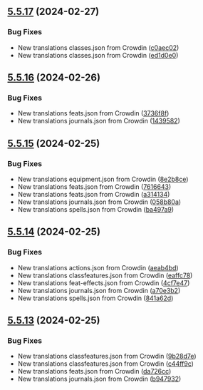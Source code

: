 ## [5.5.17](https://github.com/allnnde/pf2e-esp-translation/compare/v5.5.16...v5.5.17) (2024-02-27)


### Bug Fixes

* New translations classes.json from Crowdin ([c0aec02](https://github.com/allnnde/pf2e-esp-translation/commit/c0aec028fa14aa77c9cc6ee405f62a9b498a2bbf))
* New translations classes.json from Crowdin ([ed1d0e0](https://github.com/allnnde/pf2e-esp-translation/commit/ed1d0e04944cc983ea59d4f452a488e7ec0e6abd))



## [5.5.16](https://github.com/allnnde/pf2e-esp-translation/compare/v5.5.15...v5.5.16) (2024-02-26)


### Bug Fixes

* New translations feats.json from Crowdin ([3736f8f](https://github.com/allnnde/pf2e-esp-translation/commit/3736f8ff31330a2c21ae266f6ca1df9a55bb3084))
* New translations journals.json from Crowdin ([1439582](https://github.com/allnnde/pf2e-esp-translation/commit/1439582f182207f77aa940580564ce2695e85568))



## [5.5.15](https://github.com/allnnde/pf2e-esp-translation/compare/v5.5.14...v5.5.15) (2024-02-25)


### Bug Fixes

* New translations equipment.json from Crowdin ([8e2b8ce](https://github.com/allnnde/pf2e-esp-translation/commit/8e2b8ce4b40cc1a3951b2ee4879ba1c8f979e1cd))
* New translations feats.json from Crowdin ([7616643](https://github.com/allnnde/pf2e-esp-translation/commit/761664387ab854803f7c5191bfd303497515fd4a))
* New translations feats.json from Crowdin ([a314134](https://github.com/allnnde/pf2e-esp-translation/commit/a314134c37bd8ad49889c98fa50f8236483fb774))
* New translations journals.json from Crowdin ([058b80a](https://github.com/allnnde/pf2e-esp-translation/commit/058b80a342f6f0d55751d7d17e041165783546db))
* New translations spells.json from Crowdin ([ba497a9](https://github.com/allnnde/pf2e-esp-translation/commit/ba497a9b8d1ee1bd778ed40498aa7bb1ad91c919))



## [5.5.14](https://github.com/allnnde/pf2e-esp-translation/compare/v5.5.13...v5.5.14) (2024-02-25)


### Bug Fixes

* New translations actions.json from Crowdin ([aeab4bd](https://github.com/allnnde/pf2e-esp-translation/commit/aeab4bd7c1124e81db92670fa5a207d9e2dfb65b))
* New translations classfeatures.json from Crowdin ([eaffc78](https://github.com/allnnde/pf2e-esp-translation/commit/eaffc78598ea2dced71bbc7b38e00b5e1668517c))
* New translations feat-effects.json from Crowdin ([4cf7e47](https://github.com/allnnde/pf2e-esp-translation/commit/4cf7e478d1b304fcfd45b6a8c82274dfd325ce45))
* New translations journals.json from Crowdin ([a70e3b2](https://github.com/allnnde/pf2e-esp-translation/commit/a70e3b2d0709244e2c9077e1a3a4dc8fd7b8c201))
* New translations spells.json from Crowdin ([841a62d](https://github.com/allnnde/pf2e-esp-translation/commit/841a62d706e52e67873a7e5043d4906048202c2d))



## [5.5.13](https://github.com/allnnde/pf2e-esp-translation/compare/v5.5.12...v5.5.13) (2024-02-25)


### Bug Fixes

* New translations classfeatures.json from Crowdin ([9b28d7e](https://github.com/allnnde/pf2e-esp-translation/commit/9b28d7e38c31c743b3b05c758260c5a2cb2fcad4))
* New translations classfeatures.json from Crowdin ([c44ff9c](https://github.com/allnnde/pf2e-esp-translation/commit/c44ff9c0c60bc13611148a8f9b05e3b2b7e2bbb6))
* New translations feats.json from Crowdin ([da726cc](https://github.com/allnnde/pf2e-esp-translation/commit/da726ccdef7842d115ed6925ed42ed8fbaec3ce7))
* New translations journals.json from Crowdin ([b947932](https://github.com/allnnde/pf2e-esp-translation/commit/b947932afa94e36626eab56f4b2587375a1b4c7d))



